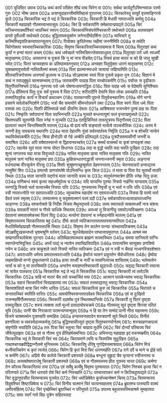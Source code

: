 001  	युधिष्ठिर उवाच
001a	कथं कार्यं परीक्षेत शीघ्रं वाथ चिरेण वा
001c	सर्वथा कार्यदुर्गेऽस्मिन्भवान्नः परमो गुरुः
002  	भीष्म उवाच
002a	अत्राप्युदाहरन्तीममितिहासं पुरातनम्
002c	चिरकारेस्तु यत्पूर्वं वृत्तमाङ्गिरसे कुले
003a	चिरकारिक भद्रं ते भद्रं ते चिरकारिक
003c	चिरकारी हि मेधावी नापराध्यति कर्मसु
004a	चिरकारी महाप्राज्ञो गौतमस्याभवत्सुतः
004c	चिरं हि सर्वकार्याणि समेक्षावान्प्रपद्यते
005a	चिरं सञ्चिन्तयन्नर्थांश्चिरं जाग्रच्चिरं स्वपन्
005c	चिरकार्याभिसंपत्तेश्चिरकारी तथोच्यते
006a	अलसग्रहणं प्राप्तो दुर्मेधावी तथोच्यते
006c	बुद्धिलाघवयुक्तेन जनेनादीर्घदर्शिना
007a	व्यभिचारे तु कस्मिंश्चिद्व्यतिक्रम्यापरान्सुतान्
007c	पित्रोक्तः कुपितेनाथ जहीमां जननीमिति
008a	स तथेति चिरेणोक्त्वा स्वभावाच्चिरकारिकः
008c	विमृश्य चिरकारित्वाच्चिन्तयामास वै चिरम्
009a	पितुराज्ञां कथं कुर्यां न हन्यां मातरं कथम्
009c	कथं धर्मच्छले नास्मिन्निमज्जेयमसाधुवत्
010a	पितुराज्ञा परो धर्मः स्वधर्मो मातृरक्षणम्
010c	अस्वतन्त्रं च पुत्रत्वं किं नु मां नात्र पीडयेत्
011a	स्त्रियं हत्वा मातरं च को हि जातु सुखी भवेत्
011c	पितरं चाप्यवज्ञाय कः प्रतिष्ठामवाप्नुयात्
012a	अनवज्ञा पितुर्युक्ता धारणं मातृरक्षणम्
012c	युक्तक्षमावुभावेतौ नातिवर्तेतमां कथम्
013a	पिता ह्यात्मानमाधत्ते जायायां जज्ञियामिति
013c	शीलचारित्रगोत्रस्य धारणार्थं कुलस्य च
014a	सोऽहमात्मा स्वयं पित्रा पुत्रत्वे प्रकृतः पुनः
014c	विज्ञानं मे कथं न स्याद्बुबुधे चात्मसम्भवम्
015a	जातकर्मणि यत्प्राह पिता यच्चोपकर्मणि
015c	पर्याप्तः स दृढीकारः पितुर्गौरवनिश्चये
016a	गुरुरग्र्यः परो धर्मः पोषणाध्ययनाद्धितः
016c	पिता यदाह धर्मः स वेदेष्वपि सुनिश्चितः
017a	प्रीतिमात्रं पितुः पुत्रः सर्वं पुत्रस्य वै पिता
017c	शरीरादीनि देयानि पिता त्वेकः प्रयच्छति
018a	तस्मात्पितुर्वचः कार्यं न विचार्यं कथञ्चन
018c	पातकान्यपि पूयन्ते पितुर्वचनकारिणः
019a	भोगे भाग्ये प्रसवने सर्वलोकनिदर्शने
019c	भर्त्रा चैव समायोगे सीमन्तोन्नयने तथा
020a	पिता स्वर्गः पिता धर्मः पिता परमकं तपः
020c	पितरि प्रीतिमापन्ने सर्वाः प्रीयन्ति देवताः
021a	आशिषस्ता भजन्त्येनं पुरुषं प्राह याः पिता
021c	निष्कृतिः सर्वपापानां पिता यदभिनन्दति
022a	मुच्यते बन्धनात्पुष्पं फलं वृन्तात्प्रमुच्यते
022c	क्लिश्यन्नपि सुतस्नेहैः पिता स्नेहं न मुञ्चति
023a	एतद्विचिन्तितं तावत्पुत्रस्य पितृगौरवम्
023c	पिता ह्यल्पतरं स्थानं चिन्तयिष्यामि मातरम्
024a	यो ह्ययं मयि सङ्घातो मर्त्यत्वे पाञ्चभौतिकः
024c	अस्य मे जननी हेतुः पावकस्य यथारणिः
024e	माता देहारणिः पुंसां सर्वस्यार्तस्य निर्वृतिः
025a	न च शोचति नाप्येनं स्थाविर्यमपकर्षति
025c	श्रिया हीनोऽपि यो गेहे अम्बेति प्रतिपद्यते
026a	पुत्रपौत्रसमाकीर्णो जननीं यः समाश्रितः
026c	अपि वर्षशतस्यान्ते स द्विहायनवच्चरेत्
027a	समर्थं वासमर्थं वा कृशं वाप्यकृशं तथा
027c	रक्षत्येव सुतं माता नान्यः पोष्टा विधानतः
028a	तदा स वृद्धो भवति यदा भवति दुःखितः
028c	तदा शून्यं जगत्तस्य यदा मात्रा वियुज्यते
029a	नास्ति मातृसमा छाया नास्ति मातृसमा गतिः
029c	नास्ति मातृसमं त्राणं नास्ति मातृसमा प्रपा
030a	कुक्षिसन्धारणाद्धात्री जननाज्जननी स्मृता
030c	अङ्गानां वर्धनादम्बा वीरसूत्वेन वीरसूः
031a	शिशोः शुश्रूषणाच्छुश्रूर्माता देहमनन्तरम्
031c	चेतनावान्नरो हन्याद्यस्य नासुषिरं शिरः
032a	दम्पत्योः प्राणसंश्लेषे योऽभिसन्धिः कृतः किल
032c	तं माता वा पिता वेद भूतार्थो मातरि स्थितः
033a	माता जानाति यद्गोत्रं माता जानाति यस्य सः
033c	मातुर्भरणमात्रेण प्रीतिः स्नेहः पितुः प्रजाः
034a	पाणिबन्धं स्वयं कृत्वा सहधर्ममुपेत्य च
034c	यदि याप्यन्ति पुरुषाः स्त्रियो नार्हन्ति याप्यताम्
035a	भरणाद्धि स्त्रियो भर्ता पात्याच्चैव स्त्रियाः पतिः
035c	गुणस्यास्य निवृत्तौ तु न भर्ता न पतिः पतिः
036a	एवं स्त्री नापराध्नोति नर एवापराध्यति
036c	व्युच्चरंश्च महादोषं नर एवापराध्यति
037a	स्त्रिया हि परमो भर्ता दैवतं परमं स्मृतम्
037c	तस्यात्मना तु सदृशमात्मानं परमं ददौ
037e	सर्वकार्यापराध्यत्वान्नापराध्यन्ति चाङ्गनाः
038a	यश्चनोक्तो हि निर्देशः स्त्रिया मैथुनतृप्तये
038c	तस्य स्मारयतो व्यक्तमधर्मो नात्र संशयः
039a	यावन्नारीं मातरं च गौरवे चाधिके स्थिताम्
039c	अवध्यां तु विजानीयुः पशवोऽप्यविचक्षणाः
040a	देवतानां समावायमेकस्थं पितरं विदुः
040c	मर्त्यानां देवतानां च स्नेहादभ्येति मातरम्
041a	एवं विमृशतस्तस्य चिरकारितया बहु
041c	दीर्घः कालो व्यतिक्रान्तस्ततस्तस्यागमत्पिता
042a	मेधातिथिर्महाप्राज्ञो गौतमस्तपसि स्थितः
042c	विमृश्य तेन कालेन पत्न्याः संस्थाव्यतिक्रमम्
043a	सोऽब्रवीद्दुःखसन्तप्तो भृशमश्रूणि वर्तयन्
043c	श्रुतधैर्यप्रसादेन पश्चात्तापमुपागतः
044a	आश्रमं मम सम्प्राप्तस्त्रिलोकेशः पुरन्दरः
044c	अतिथिव्रतमास्थाय ब्राह्मणं रूपमास्थितः
045a	समया सान्त्वितो वाग्भिः स्वागतेनाभिपूजितः
045c	अर्घ्यं पाद्यं च न्यायेन तयाभिप्रतिपादितः
046a	परवत्यस्मि चाप्युक्तः प्रणयिष्ये नयेन च
046c	अत्र चाकुशले जाते स्त्रियो नास्ति व्यतिक्रमः
047a	एवं न स्त्री न चैवाहं नाध्वगस्त्रिदशेश्वरः
047c	अपराध्यति धर्मस्य प्रमादस्त्वपराध्यति
048a	ईर्ष्याजं व्यसनं प्राहुस्तेन चैवोर्ध्वरेतसः
048c	ईर्ष्यया त्वहमाक्षिप्तो मग्नो दुष्कृतसागरे
049a	हत्वा साध्वीं च नारीं च व्यसनित्वाच्च शासिताम्
049c	भर्तव्यत्वेन भार्यां च को नु मां तारयिष्यति
050a	अन्तरेण मयाज्ञप्तश्चिरकारी ह्युदारधीः
050c	यद्यद्य चिरकारी स्यात्स मां त्रायेत पातकात्
051a	चिरकारिक भद्रं ते भद्रं ते चिरकारिक
051c	यद्यद्य चिरकारी त्वं ततोऽसि चिरकारिकः
052a	त्राहि मां मातरं चैव तपो यच्चार्जितं मया
052c	आत्मानं पातकेभ्यश्च भवाद्य चिरकारिकः
053a	सहजं चिरकारित्वं चिरप्राज्ञतया तव
053c	सफलं तत्तवाद्यास्तु भवाद्य चिरकारिकः
054a	चिरमाशंसितो मात्रा चिरं गर्भेण धारितः
054c	सफलं चिरकारित्वं कुरु त्वं चिरकारिक
055a	चिरायते च सन्तापाच्चिरं स्वपिति वारितः
055c	आवयोश्चिरसन्तापादवेक्ष्य चिरकारिक
056a	एवं स दुःखितो राजन्महर्षिर्गौतमस्तदा
056c	चिरकारिं ददर्शाथ पुत्रं स्थितमथान्तिके
057a	चिरकारी तु पितरं दृष्ट्वा परमदुःखितः
057c	शस्त्रं त्यक्त्वा ततो मूर्ध्ना प्रसादायोपचक्रमे
058a	गौतमस्तु सुतं दृष्ट्वा शिरसा पतितं भुवि
058c	पत्नीं चैव निराकारां परामभ्यगमन्मुदम्
059a	न हि सा तेन सम्भेदं पत्नी नीता महात्मना
059c	विजने चाश्रमस्थेन पुत्रश्चापि समाहितः
060a	हन्यात्त्वनपवादेन शस्त्रपाणौ सुते स्थिते
060c	विनीतं प्रश्नयित्वा च व्यवस्येदात्मकर्मसु
061a	बुद्धिश्चासीत्सुतं दृष्ट्वा पितुश्चरणयोर्नतम्
061c	शस्त्रग्रहणचापल्यं संवृणोति भयादिति
062a	ततः पित्रा चिरं स्तुत्वा चिरं चाघ्राय मूर्धनि
062c	चिरं दोर्भ्यां परिष्वज्य चिरं जीवेत्युदाहृतः
063a	एवं स गौतमः पुत्रं प्रीतिहर्षसमन्वितः
063c	अभिनन्द्य महाप्राज्ञ इदं वचनमब्रवीत्
064a	चिरकारिक भद्रं ते चिरकारी चिरं भव
064c	चिरायमाणे त्वयि च चिरमस्मि सुदुःखितः
065a	गाथाश्चाप्यब्रवीद्विद्वान्गौतमो मुनिसत्तमः
065c	चिरकारिषु धीरेषु गुणोद्देशसमाश्रयात्
066a	चिरेण मित्रं बध्नीयाच्चिरेण च कृतं त्यजेत्
066c	चिरेण हि कृतं मित्रं चिरं धारणमर्हति
067a	रागे दर्पे च माने च द्रोहे पापे च कर्मणि
067c	अप्रिये चैव कर्तव्ये चिरकारी प्रशस्यते
068a	बन्धूनां सुहृदां चैव भृत्यानां स्त्रीजनस्य च
068c	अव्यक्तेष्वपराधेषु चिरकारी प्रशस्यते
069a	एवं स गौतमस्तस्य प्रीतः पुत्रस्य भारत
069c	कर्मणा तेन कौरव्य चिरकारितया तया
070a	एवं सर्वेषु कार्येषु विमृश्य पुरुषस्ततः
070c	चिरेण निश्चयं कृत्वा चिरं न परितप्यते
071a	चिरं धारयते रोषं चिरं कर्म नियच्छति
071c	पश्चात्तापकरं कर्म न किञ्चिदुपपद्यते
072a	चिरं वृद्धानुपासीत चिरमन्वास्य पूजयेत्
072c	चिरं धर्मान्निषेवेत कुर्याच्चान्वेषणं चिरम्
073a	चिरमन्वास्य विदुषश्चिरं शिष्टान्निषेव्य च
073c	चिरं विनीय चात्मानं चिरं यात्यनवज्ञताम्
074a	ब्रुवतश्च परस्यापि वाक्यं धर्मोपसंहितम्
074c	चिरं पृच्छेच्चिरं ब्रूयाच्चिरं न परिभूयते
075a	उपास्य बहुलास्तस्मिन्नाश्रमे सुमहातपाः
075c	समाः स्वर्गं गतो विप्रः पुत्रेण सहितस्तदा

